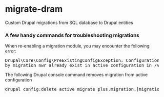 # migrate-dram
Custom Drupal migrations from SQL database to Drupal entities

### A few handy commands for troubleshooting migrations

When re-enabling a migration module, you may encounter the following error:
<pre>
Drupal\Core\Config\PreExistingConfigException: Configuration objects (migrate_plus.migration.people) provided[error]
by migration_nwr already exist in active configuration in /var/www/drupal/web/core/lib/Drupal/Core/Config/PreExistingConfigException.php:65</pre>
The following Drupal console command removes migration from active configuration
<pre>drupal config:delete active migrate_plus.migration.[migration-name]</pre>
